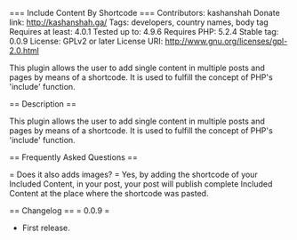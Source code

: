 === Include Content By Shortcode ===
Contributors: kashanshah
Donate link: http://kashanshah.ga/
Tags: developers, country names, body tag
Requires at least: 4.0.1
Tested up to: 4.9.6
Requires PHP: 5.2.4
Stable tag: 0.0.9
License: GPLv2 or later
License URI: http://www.gnu.org/licenses/gpl-2.0.html

This plugin allows the user to add single content in multiple posts and pages by means of a shortcode. It is used to fulfill the concept of PHP's 'include' function.

== Description ==

This plugin allows the user to add single content in multiple posts and pages by means of a shortcode. It is used to fulfill the concept of PHP's 'include' function.

== Frequently Asked Questions ==

= Does it also adds images? =
Yes, by adding the shortcode of your Included Content, in your post, your post will publish complete Included Content at the place where the shortcode was pasted.

== Changelog ==
= 0.0.9 =
* First release.
